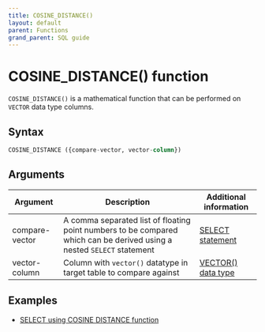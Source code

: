 ```yaml
---
title: COSINE_DISTANCE()
layout: default
parent: Functions
grand_parent: SQL guide
---
```

# COSINE_DISTANCE() function

`COSINE_DISTANCE()` is a mathematical function that can be performed on `VECTOR` data type columns.

## Syntax

```sql
COSINE_DISTANCE ({compare-vector, vector-column})
```

## Arguments

| Argument | Description | Additional information |
|---|---|---|
| compare-vector | A comma separated list of floating point numbers to be compared which can be derived using a nested `SELECT` statement | [SELECT statement](/docs/sql-guide/statements/statement-select) |
| vector-column | Column with `vector()` datatype in target table to compare against | [VECTOR() data type](/docs/sql-guide/data-types/data-type-vector) |

## Examples

* [SELECT using COSINE DISTANCE function](/docs/sql-guide/examples/sql-eg-select/sql-eg-select-from-cosvec-target)
